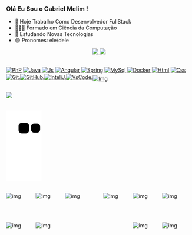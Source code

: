 ### Olá Eu Sou o Gabriel Melim !


- 🔭 Hoje Trabalho Como Desenvolvedor FullStack
- 👨🏻‍🎓 Formado em Ciência da Computação 
- 🌱 Estudando Novas Tecnologias
- 😄 Pronomes: ele/dele

<div align="center">
  <a href="https://github.com/gabrielmelim">
  <img height="140em" src="https://github-readme-stats.vercel.app/api?username=gabrielmelim&show_icons=true&theme=chartreuse-dark&include_all_commits=true&count_private=true"/>
  <img height="140em" src="https://github-readme-stats.vercel.app/api/top-langs/?username=gabrielmelim&layout=compact&langs_count=7&theme=chartreuse-dark"/>
</div>
  
  ##
<div>
<img align="center" alt="PhP" height="50" width="50" src="https://cdn.jsdelivr.net/gh/devicons/devicon/icons/php/php-plain.svg" />
<img align="center" alt="Java" height="50" width="50" src="https://cdn.jsdelivr.net/gh/devicons/devicon/icons/java/java-original-wordmark.svg" /> 
<img align="center" alt="Js" height="30" width="30" src="https://cdn.jsdelivr.net/gh/devicons/devicon/icons/javascript/javascript-plain.svg" />
<img align="center" alt="Angular" height="80" width="80" src="https://cdn.jsdelivr.net/gh/devicons/devicon/icons/angularjs/angularjs-plain-wordmark.svg" />
<img align="center" alt="Spring" height="50" width="50" src="https://cdn.jsdelivr.net/gh/devicons/devicon/icons/spring/spring-original-wordmark.svg" />
<img align="center" alt="MySql" height="50" width="50" src="https://cdn.jsdelivr.net/gh/devicons/devicon/icons/mysql/mysql-original-wordmark.svg" />
<img align="center" alt="Docker" height="50" width="50" src="https://cdn.jsdelivr.net/gh/devicons/devicon/icons/docker/docker-original-wordmark.svg" />
<img align="center" alt="Html" height="50" width="50" src="https://cdn.jsdelivr.net/gh/devicons/devicon/icons/html5/html5-plain-wordmark.svg" />
<img align="center" alt="Css" height="50" width="50" src="https://cdn.jsdelivr.net/gh/devicons/devicon/icons/css3/css3-plain-wordmark.svg" />
<img align="center" alt="Git" height="50" width="50" src="https://cdn.jsdelivr.net/gh/devicons/devicon/icons/git/git-plain-wordmark.svg"  />
<img align="center" alt="GitHub" height="50" width="50" src="https://img.icons8.com/nolan/64/github.png" /> 
<img align="center" alt="InteliJ" height="80" width="80" src="https://cdn.jsdelivr.net/gh/devicons/devicon/icons/intellij/intellij-original-wordmark.svg" />
<img align="center" alt="VsCode" height="40" width="40" src="https://cdn.jsdelivr.net/gh/devicons/devicon/icons/vscode/vscode-original-wordmark.svg" />
<img align="middle" alt="Img" height="100" width="100" src="https://i.picasion.com/pic92/6683e728d4392d8e43e16f93af651ae5.gif" /> 
</div>
 
##
                                                                                                                                                     
<div> 
<a href="https://www.linkedin.com/in/gabrielmelim/" target="_blank"><img src="https://img.shields.io/badge/LinkedIn-0077B5?style=for-the-badge&logo=linkedin&logoColor=white" target="_blank"></a>                                                                                                                                                 
</div> 

##

![Snake animation](https://github.com/gabrielmelim/gabrielmelim/blob/output/github-contribution-grid-snake.svg)

##
<div>
<img align="right" alt="img" height="80" width="80" src="https://i.picasion.com/pic92/32944df19d16d51f01322a8526565106.gif" />
<img align="left" alt="img" height="80" width="80" src="https://i.picasion.com/pic92/32944df19d16d51f01322a8526565106.gif" /> 
<img align="left" alt="img" height="80" width="80" src="https://i.picasion.com/pic92/d0f4372053f543db780663d7920c5c51.gif" />
<img align="right" alt="img" height="80" width="80" src="https://i.picasion.com/pic92/8bcebd303349e804551fe50e8d7ab53b.gif" />
<img align="left" alt="img" height="80" width="80" src="https://i.picasion.com/pic92/ecb74e96a28cc3240691fc55f23f5f7e.gif" />
<img align="right" alt="img" height="80" width="80" src="https://i.picasion.com/pic92/3346026b5e8d12ff4020323cf9ad6ec8.gif" />
<img align="left" alt="img" height="80" width="80" src="https://i.picasion.com/pic92/f7cc289dccf70e000e2fcbcf3db1d494.gif" />
<img align="right" alt="img" height="80" width="80" src="https://i.picasion.com/pic92/8e8cd07ea96d4ddf605d82c2d67fe133.gif" />
<img align="left" alt="img" height="80" width="80" src="https://i.picasion.com/pic92/bfafb14374b4846518bf489372fd2d4b.gif" />
<img align="right" alt="img" height="80" width="80" src="https://i.picasion.com/pic92/31e51c0d03204352ce3d8d42e9b7504d.gif" />
  
 
</div>
 
                                    
